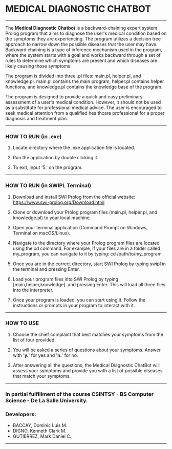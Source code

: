 # **MEDICAL DIAGNOSTIC CHATBOT**
---

The **Medical Diagnostic Chatbot** is a backward-chaining expert system Prolog program that aims to diagnose the user's medical condition based on the symptoms they are experiencing. The program utilizes a decision tree approach to narrow down the possible diseases that the user may have. Backward chaining is a type of inference mechanism used in the program, where the system starts with a goal and works backward through a set of rules to determine which symptoms are present and which diseases are likely causing those symptoms.

The program is divided into three .pl files: main.pl, helper.pl, and knowledge.pl. main.pl contains the main program, helper.pl contains helper functions, and knowledge.pl contains the knowledge base of the program.

The program is designed to provide a quick and easy preliminary assessment of a user's medical condition. However, it should not be used as a substitute for professional medical advice. The user is encouraged to seek medical attention from a qualified healthcare professional for a proper diagnosis and treatment plan.

---

### HOW TO RUN (in .exe)
1. Locate directory where the .exe application file is located.
2. Run the application by double clicking it.

3. To exit, input '5.' on the program.

---

### HOW TO RUN (in SWIPL Terminal)
1. Download and install SWI Prolog from the official website: https://www.swi-prolog.org/Download.html

2. Clone or download your Prolog program files (main.pl, helper.pl, and knowledge.pl) to your local machine.

3. Open your terminal application (Command Prompt on Windows, Terminal on macOS/Linux).

4. Navigate to the directory where your Prolog program files are located using the cd command. For example, if your files are in a folder called my_program, you can navigate to it by typing: cd /path/to/my_program

5. Once you are in the correct directory, start SWI Prolog by typing swipl in the terminal and pressing Enter.

6. Load your program files into SWI Prolog by typing [main,helper,knowledge]. and pressing Enter. This will load all three files into the interpreter.

7. Once your program is loaded, you can start using it. Follow the instructions or prompts in your program to interact with it.

---

### HOW TO USE
1. Choose the chief complaint that best matches your symptoms from the list of four provided.

2. You will be asked a series of questions about your symptoms. Answer with '**y.**' for yes and '**n.**' for no.

3. After answering all the questions, the Medical Diagnostic ChatBot will assess your symptoms and provide you with a list of possible diseases that match your symptoms.
---

### In partial fulfillment of the course CSINTSY - BS Computer Science - De La Salle University.
### Developers:
* BACCAY, Dominic Luis M.
* DIGNO, Kenneth Clark M.
* GUTIERREZ, Mark Daniel C.

---